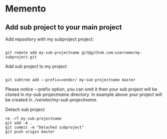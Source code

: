 # Memento

## Add sub project to your main project

Add repository with my subproject project:
```

git remote add my-sub-projectname git@github.com:username/my-subproject.git

```

Add sub project to my project
```

git subtree add —-prefix=vendor/ my-sub-projectname master

```

Please notice --prefix option, you can omit it then your sub project will be cloned in *my-sub-projectname* directory. In example above your project will be created in *./vendor/my-sub-projectname*.

Detach sub project
```
rm -rf my-sub-projectname
git add -A .
git commit -m "Detached subproject"
git push origin master
```

